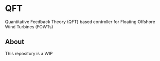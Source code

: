 # QFT
Quantitative Feedback Theory (QFT) based controller for Floating Offshore Wind Turbines (FOWTs)

## About
This repository is a WIP
